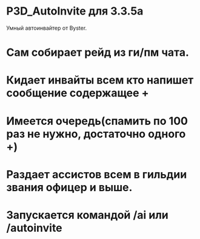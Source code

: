 # P3D_AutoInvite для 3.3.5a
Умный автоинвайтер от Byster.  
# Сам собирает рейд из ги/пм чата.  
# Кидает инвайты всем кто напишет сообщение содержащее + 
# Имеется очередь(спамить по 100 раз не нужно, достаточно одного +) 
# Раздает ассистов всем в гильдии звания офицер и выше. 
# Запускается командой /ai или /autoinvite
